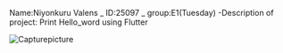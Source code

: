 Name:Niyonkuru Valens
_ ID:25097 
_ group:E1(Tuesday)
-Description of project: Print Hello_word using Flutter

![Capturepicture](https://github.com/valensniyonkuru/mobile-programing/assets/122721666/e47fa3b6-9224-4f3b-aaf2-bb85adda5449)
